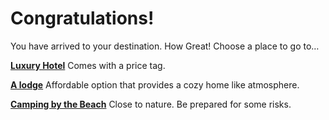 # Congratulations!

You have arrived to your destination. How Great! Choose a place to go to…

**[Luxury Hotel](luxury-hotel.md)** Comes with a price tag.

**[A lodge](lodge.md)** Affordable option that provides a cozy home like atmosphere.

**[Camping by the Beach](beach-camp.md)** Close to nature. Be prepared for some risks.
